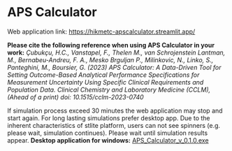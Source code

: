 # APS Calculator

Web application link: https://hikmetc-apscalculator.streamlit.app/

**Please cite the following reference when using APS Calculator in your work:** *Çubukçu, H.C., Vanstapel, F., Thelen M., van Schrojenstein Lantman, M., Bernabeu-Andreu, F. A., Mesko Brguljan P., Milinkovic, N., Linko, S., Panteghini, M., Boursier, G. (2023) APS Calculator: A Data-Driven Tool for Setting Outcome-Based Analytical Performance Specifications for Measurement Uncertainty Using Specific Clinical Requirements and Population Data. Clinical Chemistry and Laboratory Medicine (CCLM), (Ahead of a print) doi: 10.1515/cclm-2023-0740*

If simulation process exceed 30 minutes the web application may stop and start again. For long lasting simulations prefer desktop app. Due to the inherent characteristics of stlite platform, users can not see spinners (e.g. please wait, simulation continues). Please wait until simulation results appear.
**Desktop application for windows:** [APS_Calculator_v_0.1.0.exe](https://drive.google.com/file/d/1Crs9Zkf6GmETL_Pdr_gsZkq71Xl2M3YT/view?usp=share_link)
